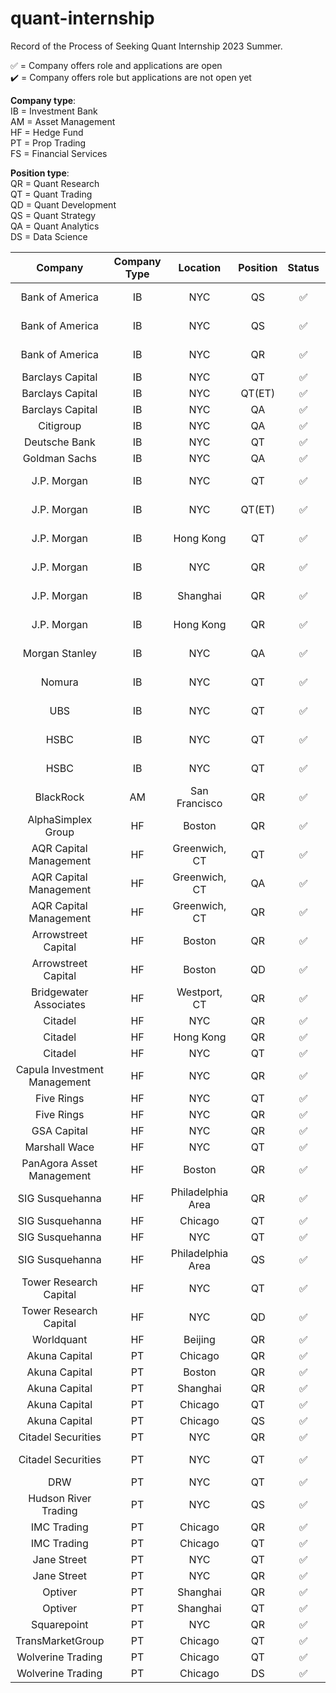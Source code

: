 # quant-internship
Record of the Process of Seeking Quant Internship 2023 Summer.

✅ = Company offers role and applications are open  
✔️ = Company offers role but applications are not open yet  

__Company type__:  
IB = Investment Bank  
AM = Asset Management  
HF = Hedge Fund  
PT = Prop Trading  
FS = Financial Services  

__Position type__:  
QR = Quant Research  
QT = Quant Trading  
QD = Quant Development  
QS = Quant Strategy  
QA = Quant Analytics  
DS = Data Science

| Company | Company Type | Location | Position | Status | Deadline | Apply | Progress | 
| :-----: | :----: | :----: | :----: | :----: | :----: |:----: | :----: |
| Bank of America | IB | NYC | QS | ✅ | *Nov 02, 2022* | [boa_qs_apply](https://campus.bankofamerica.com/careers/global_markets_quantitative_strategies_group_summer_associate_program__2023.html) | |
| Bank of America | IB | NYC | QS | ✅ | *Apr 01, 2023* | [boa_qt_apply](https://campus.bankofamerica.com/careers/global_markets_sales__trading_summer_associate_program__2023.html) | |
| Bank of America | IB | NYC | QR | ✅ | *Oct 16, 2023* | [boa_qr_apply](https://campus.bankofamerica.com/careers/global_quantitative_research_summer_associate_program__2023.html) | |
| Barclays Capital | IB | NYC | QT | ✅ |  | [barcap_qt_apply](https://search.jobs.barclays/job/new-york/sales-and-trading-quantitative-trading-associate-expert-summer-intern-programme-2023/13015/34958439008) |  |
| Barclays Capital | IB | NYC | QT(ET) | ✅ |  | [barcap_qt(et)_apply](https://search.jobs.barclays/job/new-york/electronic-trading-associate-expert-summer-intern-programme-2023/13015/34958416768) |  |
| Barclays Capital | IB | NYC | QA | ✅ |  | [barcap_qa_apply](https://search.jobs.barclays/job/new-york/quantitative-analytics-associate-expert-summer-intern-programme-2023/13015/34958421808) |  |
| Citigroup | IB | NYC | QA | ✅ |  | [citi_qa_apply](https://jobs.citi.com/job/new-york/quantitative-analysis-summer-analyst-north-america-2023/287/28553736048) |  |
| Deutsche Bank | IB | NYC | QT | ✅ |  | [deut_qt_apply](https://db.recsolu.com/external/requisitions/xcAU6Mc814nPuZPKkz40JQ) |  |
| Goldman Sachs | IB | NYC | QA | ✅ |  | [GS_qa_apply](https://www.goldmansachs.com/careers/students/programs/americas/summer-analyst-program.html) |  |
| J.P. Morgan | IB | NYC | QT | ✅ | *Oct 01, 2022*  | [jpm_qt_apply](https://jpmc.fa.oraclecloud.com/hcmUI/CandidateExperience/en/sites/CX_1001/job/210230839/?utm_medium=jobshare) |  |
| J.P. Morgan | IB | NYC | QT(ET) | ✅ | *Oct 01, 2022* | [jpm_qt(et)_apply](https://jpmc.fa.oraclecloud.com/hcmUI/CandidateExperience/en/sites/CX_1001/job/210231155/?utm_medium=jobshare) |  |
| J.P. Morgan | IB | Hong Kong | QT | ✅ | *Oct 31, 2022* | [jpm_qt_apply](https://jpmc.fa.oraclecloud.com/hcmUI/CandidateExperience/en/sites/CX_1001/job/210311837/?utm_medium=jobshare) |  |
| J.P. Morgan | IB | NYC | QR | ✅ | *Oct 01, 2022* | [jpm_qr_apply](https://jpmc.fa.oraclecloud.com/hcmUI/CandidateExperience/en/sites/CX_1001/job/210231284/?utm_medium=jobshare) |  |
| J.P. Morgan | IB | Shanghai | QR | ✅ | *Oct 31, 2022* | [jpm_qr_apply](https://jpmc.fa.oraclecloud.com/hcmUI/CandidateExperience/en/sites/CX_1001/job/210231284/?utm_medium=jobshare) |  |
| J.P. Morgan | IB | Hong Kong | QR | ✅ | *Oct 31, 2022* | [jpm_qr_apply](https://jpmc.fa.oraclecloud.com/hcmUI/CandidateExperience/en/sites/CX_1001/job/210311857/?utm_medium=jobshare) |  |
| Morgan Stanley | IB | NYC | QA | ✅ | *Oct 31, 2022* | [ms_qa_apply](https://morganstanley.tal.net/vx/candidate/apply/12933)|  |
| Nomura | IB | NYC | QT | ✅ | *Nov 13, 2022* | [Nom_qt_apply](https://nomuracampus.tal.net/vx/lang-en-GB/mobile-0/appcentre-1/brand-4/xf-7bb1708a1aa4/candidate/so/pm/1/pl/1/opp/810-2023-Global-Markets-Summer-Internship-Wholesale-Digital-Office-Quants-Strats-Systematic-Trading-Research-New-York/en-GB)|  |
| UBS | IB | NYC | QT | ✅ | *Sep 30, 2022* | [ubs_qt_apply](https://jobs.ubs.com/TGnewUI/Search/home/HomeWithPreLoad?partnerid=25008&siteid=5131&PageType=JobDetails&jobid=254960#jobDetails=254960_5131)|  |
| HSBC | IB | NYC | QT | ✅ | *Sep 30, 2022* | [hs_qt_apply](https://www.hsbc.com/careers/students-and-graduates/student-opportunities/markets-internship?tab=What%20you%E2%80%99ll%20do#select-option-usa)|  |
| HSBC | IB | NYC | QT | ✅ | *Nov 14, 2022* | [hs_qt_apply](https://www.hsbc.com/careers/students-and-graduates/student-opportunities/markets-internship?tab=What%20you%E2%80%99ll%20learn#select-option-hong%20kong)|  |
| BlackRock | AM | San Francisco | QR | ✅ | *Sep 30, 2022*| [br_qa_apply](https://blackrock.tal.net/vx/lang-en-GB/mobile-0/brand-3/xf-3d1d0a4adcb4/wid-1/candidate/so/pm/1/pl/1/opp/6075-Summer-Internship-Program-Americas/en-GB)|  |
| AlphaSimplex Group | HF | Boston | QR | ✅ | | [asg_qr_apply](https://www.alphasimplex.com/wp-content/uploads/2022/07/Research-Intern-2022.pdf) |  |
| AQR Capital Management | HF | Greenwich, CT  | QT | ✅ | | [aqr_qt_apply](https://careers.aqr.com/jobs/university-open-positions/greenwich-ct/2023-trading-and-portfolio-finance-summer-analyst/4350064?gh_jid=4350064#/) |  |
| AQR Capital Management | HF | Greenwich, CT  | QA | ✅ |  | [aqr_qa_apply](https://careers.aqr.com/jobs/university-open-positions/greenwich-ct/2023-portfolio-implementation-summer-analyst/4350057?gh_jid=4350057#/) |  |
| AQR Capital Management | HF | Greenwich, CT  | QR | ✅ | | [aqr_qr_apply](https://careers.aqr.com/jobs/university-open-positions/greenwich-ct/2023-research-summer-analyst/4350040?gh_jid=4350040#/) |  |
| Arrowstreet Capital | HF | Boston  | QR | ✅ | | [arc_qr_apply](https://arrowstreetcapital.wd5.myworkdayjobs.com/en-US/Arrowstreet/job/Boston/Quantitative-Researcher-Intern--Summer-2023_R700) |  |
| Arrowstreet Capital | HF | Boston  | QD | ✅ | | [arc_qd_apply](https://arrowstreetcapital.wd5.myworkdayjobs.com/en-US/Arrowstreet/job/Boston/Quantitative-Developer-Intern--Summer-2023_R704) |  |
| Bridgewater Associates | HF | Westport, CT  | QR | ✅ | | [bridge_qr_apply](https://boards.greenhouse.io/bridgewater89/jobs/6204813002) |  |
| Citadel | HF | NYC  | QR | ✅ | | [ctd_qr_apply](https://www.citadel.com/careers/details/quantitative-research-analyst-intern-us/) |  |
| Citadel | HF | Hong Kong  | QR | ✅ | | [ctd_qr_apply](https://www.citadel.com/careers/details/quantitative-research-intern-asia/) |  |
| Citadel | HF | NYC | QT | ✅ | | [ctd_qt_apply](https://www.citadel.com/careers/details/investment-trading-intern-us/) |  |
| Capula Investment Management | HF | NYC | QR | ✅ | Dec 31 | [cim_qr_apply](https://fsr.cvmailuk.com/capula/main.cfm?page=jobSpecific&jobId=60516&rcd=672723&queryString=groupType%5F3%3D%26groupType%5F73%3D%26groupType%5F74%3D3599%26x%2Dtoken%3Dt9k58yhk71lxihj95w46jiw9lt7loah54agn1am5) |  |
| Five Rings | HF | NYC | QT | ✅  | | [fr_qt_apply](https://fiverings.avature.net/careers/FolderDetail/New-York-New-York-United-States-Quantitative-Trading-Intern-Summer-2023/586) |  |
| Five Rings | HF | NYC | QR | ✅  | | [fr_qr_apply](https://fiverings.avature.net/careers/FolderDetail/New-York-New-York-United-States-Quantitative-Researcher-Intern-Summer-2023/599) |  |
| GSA Capital | HF | NYC | QR | ✅  | | [gsa_qr](https://www.gsacapital.com/?section=careers&id=6169548002) |  |
| Marshall Wace | HF | NYC | QT | ✅ | | [mw_qt](https://boards.greenhouse.io/mwinternshipprogram/jobs/6335927002) |  |
| PanAgora Asset Management | HF | Boston | QR | ✅ | | [email](careers@PanAgora.com) |  |
| SIG Susquehanna | HF | Philadelphia Area | QR | ✅ | | [sig_qr_apply](https://careers.sig.com/job/6604/Quantitative-Research-Intern-Graduate-Hire) |  |
| SIG Susquehanna | HF | Chicago | QT | ✅ | | [sig_qt_apply](https://careers.sig.com/job/6493/Trading-Intern-Chicago) |  |
| SIG Susquehanna | HF | NYC | QT | ✅ | | [sig_qt_apply](https://careers.sig.com/job/6492/Trading-Intern-NYC) |  |
| SIG Susquehanna | HF | Philadelphia Area | QS | ✅ | | [sig_qs_apply](https://careers.sig.com/job/6603/Quantitative-Strategy-Intern-Graduate-Hire) |  |
| Tower Research Capital | HF | NYC | QT | ✅ | | [trc_qt_apply](https://www.tower-research.com/open-positions/?gh_jid=4360111) |  |
| Tower Research Capital | HF | NYC | QD | ✅ | | [trc_qd_apply](https://www.tower-research.com/open-positions/?gh_jid=4362749) |  |
| Worldquant | HF | Beijing | QR | ✅ | | [wq_qr_apply](https://www.worldquant.com/career-listing/?id=8a78879e8006173301801f4425400c66) |  |
| Akuna Capital | PT | Chicago  | QR | ✅ | | [akuna_qr_apply](https://akunacapital.com/job-details?gh_jid=4217954) |  |
| Akuna Capital | PT | Boston  | QR | ✅ | | [akuna_qr_apply](https://akunacapital.com/job-details?gh_jid=4218050) |  |
| Akuna Capital | PT | Shanghai  | QR | ✅ | | [akuna_qr_apply](https://akunacapital.com/job-details?gh_jid=4445500) |  |
| Akuna Capital | PT | Chicago  | QT | ✅ | | [akuna_qt_apply](https://akunacapital.com/job-details?gh_jid=4218021) |  |
| Akuna Capital | PT | Chicago | QS | ✅ | | [akuna_qs_apply](https://akunacapital.com/job-details?gh_jid=4299745)|  |
| Citadel Securities | PT | NYC | QR | ✅ | | [ctds_qr_apply](https://www.citadelsecurities.com/careers/details/quantitative-research-analyst-intern-us/) |  |
| Citadel Securities| PT | NYC | QT | ✅ | |https://www.citadelsecurities.com/careers/details/trader-intern-us/ |  |
| DRW | PT | NYC | QT | ✅ | | [drw_qt_apply](https://drw.com/work-at-drw/job/quantitative-trading-analyst-intern-2302675/) |  |
| Hudson River Trading | PT | NYC | QS | ✅ | | [hrt_qs_apply](https://www.hudsonrivertrading.com/careers/job/?_4118765=Internship&_4168241=Strategy+Development&gh_jid=3520408&req_id=128) |  |
| IMC Trading | PT | Chicago | QR | ✅ | | [imc_qr_apply](https://careers.imc.com/us/en/job/REQ-01962/Quant-Research-Intern-Summer-2023)|  |
| IMC Trading | PT | Chicago | QT | ✅ | | [imc_qt_apply](https://careers.imc.com/us/en/job/REQ-01963/Quant-Trader-Intern-Summer-2023)|  |
| Jane Street | PT | NYC | QT | ✅ | | [js_qt_apply](https://www.janestreet.com/join-jane-street/position/6301678002/)|  |
| Jane Street | PT | NYC | QR | ✅ | | [js_qr_apply](https://www.janestreet.com/join-jane-street/position/6249103002/) |  |
| Optiver | PT | Shanghai | QR | ✅ | | [otv_qr_apply](https://optiver.com/working-at-optiver/career-opportunities/6326950002/) |  |
| Optiver | PT | Shanghai | QT | ✅ | | [otv_qr_apply](https://optiver.com/working-at-optiver/career-opportunities/6326967002/) |  |
| Squarepoint | PT | NYC | QR | ✅ | | [sp_qr_apply](https://squarepoint-capital.com/job#243853) |  |
| TransMarketGroup	 | PT | Chicago	 | QT | ✅ | | [tmg_qt_apply](https://apply.workable.com/transmarket-operations-llc/j/79695E0F85/) |  |
| Wolverine Trading	 | PT | Chicago	 | QT | ✅ | | [wt_qt_apply](https://jobs.lever.co/wolve/6f8e1f29-a4dc-42fd-b2c6-1232de477591) |  |
| Wolverine Trading	 | PT | Chicago	 | DS | ✅ | | [wt_ds_apply](https://jobs.lever.co/wolve/697222c6-94de-432b-a6e5-fcfc443de515) |  |